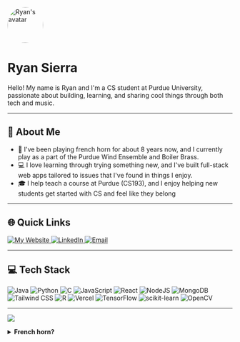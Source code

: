 <p align="left">
  <img src="https://github.com/RyanSierra06.png?size=120" width="80" height="80" style="border-radius: 50%;" alt="Ryan's avatar"/>
</p>

# Ryan Sierra

Hello! My name is Ryan and I'm a CS student at Purdue University, passionate about building, learning, and sharing cool things through both tech and music.

---

## 💫 About Me

- 📯 I've been playing french horn for about 8 years now, and I currently play as a part of the Purdue Wind Ensemble and Boiler Brass.
- 💻 I love learning through trying something new, and I've built full-stack web apps tailored to issues that I've found in things I enjoy. 
- 🎓 I help teach a course at Purdue (CS193), and I enjoy helping new students get started with CS and feel like they belong

---

## 🌐 Quick Links

<a href="https://Ryan-Sierra.vercel.app">
  <img alt="My Website" src="https://img.shields.io/badge/Website-1a73e8?style=for-the-badge&logo=vercel&logoColor=white" />
</a>
<a href="https://www.linkedin.com/in/ryan-sierra">
  <img alt="LinkedIn" src="https://img.shields.io/badge/LinkedIn-0077B5?style=for-the-badge&logo=linkedin&logoColor=white" />
</a>
<a href="mailto:rsierra@purdue.edu">
  <img alt="Email" src="https://img.shields.io/badge/Email-EA4335?style=for-the-badge&logo=gmail&logoColor=white" />
</a>

---

## 💻 Tech Stack

<span>
  <img alt="Java" src="https://img.shields.io/badge/java-%23ED8B00.svg?style=for-the-badge&logo=openjdk&logoColor=white" />
  <img alt="Python" src="https://img.shields.io/badge/python-3670A0?style=for-the-badge&logo=python&logoColor=ffdd54" />
  <img alt="C" src="https://img.shields.io/badge/c-%2300599C.svg?style=for-the-badge&logo=c&logoColor=white" />
  <img alt="JavaScript" src="https://img.shields.io/badge/javascript-%23323330.svg?style=for-the-badge&logo=javascript&logoColor=%23F7DF1E" />
  <img alt="React" src="https://img.shields.io/badge/react-%2320232a.svg?style=for-the-badge&logo=react&logoColor=%2361DAFB" />
  <img alt="NodeJS" src="https://img.shields.io/badge/node.js-6DA55F?style=for-the-badge&logo=node.js&logoColor=white" />
  <img alt="MongoDB" src="https://img.shields.io/badge/mongodb-%2347A248.svg?style=for-the-badge&logo=mongodb&logoColor=white" />
  <img alt="Tailwind CSS" src="https://img.shields.io/badge/tailwindcss-%2338B2AC.svg?style=for-the-badge&logo=tailwind-css&logoColor=white" />
  <img alt="R" src="https://img.shields.io/badge/r-%23276DC3.svg?style=for-the-badge&logo=r&logoColor=white" />
  <img alt="Vercel" src="https://img.shields.io/badge/vercel-000000?style=for-the-badge&logo=vercel&logoColor=white" />
  <img alt="TensorFlow" src="https://img.shields.io/badge/TensorFlow-FF6F00?style=for-the-badge&logo=tensorflow&logoColor=white" />
  <img alt="scikit-learn" src="https://img.shields.io/badge/scikit--learn-F7931E?style=for-the-badge&logo=scikit-learn&logoColor=white" />
  <img alt="OpenCV" src="https://img.shields.io/badge/opencv-%23white.svg?style=for-the-badge&logo=opencv&logoColor=white" />

</span>

---

[![](https://komarev.com/ghpvc/?username=RyanSierra06)](https://github.com/RyanSierra06)

<details>
  <summary><b>French horn?</b></summary>
  <p>
    Here's my most recent audition video if you want to take a listen:<br>
    <a href="https://youtu.be/H13GMrbD-1M" target="_blank">
      <img src="https://img.shields.io/badge/Watch%20on%20YouTube-FF0000?style=for-the-badge&logo=youtube&logoColor=white" alt="Watch on YouTube" />
    </a>
  </p>
</details>
